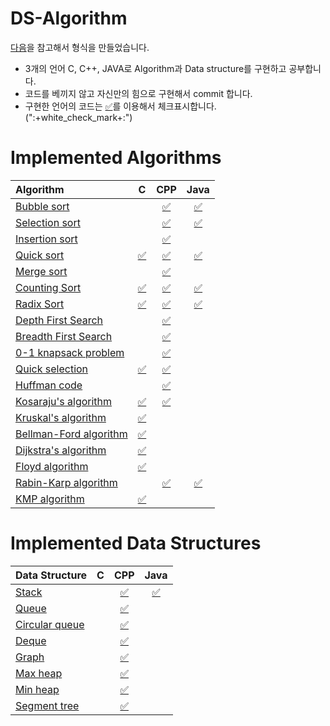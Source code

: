 # DS-Algorithm

[다음](https://github.com/baeharam/algos)을 참고해서 형식을 만들었습니다.

* 3개의 언어 C, C++, JAVA로 Algorithm과 Data structure를 구현하고 공부합니다.
* 코드를 베끼지 않고 자신만의 힘으로 구현해서 commit 합니다.
* 구현한 언어의 코드는 [:white_check_mark:]()를 이용해서 체크표시합니다. (":+white_check_mark+:")

# Implemented Algorithms


| Algorithm                                                    |                              C                               |                             CPP                              |                             Java                             |
| :----------------------------------------------------------- | :----------------------------------------------------------: | :----------------------------------------------------------: | :----------------------------------------------------------: |
| [Bubble sort](http://sexycoder.tistory.com/83?category=726692) |                                                              | [✅](https://github.com/baeharam/DS-Algorithm/blob/master/Bubble%20sort/Bubble%20sort.cpp) | [:white_check_mark:](https://github.com/baeharam/DS-Algorithm/blob/master/Bubble%20sort/Bubble%20sort.java) |
| [Selection sort](http://sexycoder.tistory.com/47?category=726692) |                                                              | [✅](https://github.com/baeharam/DS-Algorithm/blob/master/Selection%20sort/Selection%20sort.cpp) | [:white_check_mark:](https://github.com/baeharam/DS-Algorithm/blob/master/Selection%20sort/Selection%20sort.java) |
| [Insertion sort](http://sexycoder.tistory.com/75?category=726692) |                                                              | [✅](https://github.com/baeharam/DS-Algorithm/blob/master/Insertion%20sort/Insertion%20sort.cpp) |                                                              |
| [Quick sort](http://sexycoder.tistory.com/30?category=726692) | [:white_check_mark:](https://github.com/baeharam/DS-Algorithm/blob/master/Quick%20sort/Quick%20sort.c) | [✅](https://github.com/baeharam/DS-Algorithm/blob/master/Quick%20sort/Quick%20sort.cpp) | [:white_check_mark:](https://github.com/baeharam/DS-Algorithm/blob/master/Quick%20sort/Quick%20sort.java) |
| [Merge sort](http://sexycoder.tistory.com/73?category=726692) |                                                              | [✅](https://github.com/baeharam/DS-Algorithm/blob/master/Merge%20sort/Merge%20sort.cpp) |                                                              |
| [Counting Sort](http://sexycoder.tistory.com/31?category=726692) | [:white_check_mark:](https://github.com/baeharam/DS-Algorithm/blob/master/Counting%20sort/Counting%20sort.c) | [✅](https://github.com/baeharam/DS-Algorithm/blob/master/Counting%20sort/Counting%20sort.cpp) | [:white_check_mark:](https://github.com/baeharam/DS-Algorithm/blob/master/Counting%20sort/Counting%20sort.java) |
| [Radix Sort](http://sexycoder.tistory.com/74?category=726692) | [:white_check_mark:](https://github.com/baeharam/DS-Algorithm/blob/master/Radix%20sort/Radix%20sort.c) | [✅](https://github.com/baeharam/DS-Algorithm/blob/master/Radix%20sort/Radix%20sort.cpp) | [:white_check_mark:](https://github.com/baeharam/DS-Algorithm/blob/master/Radix%20sort/Radix%20sort.java) |
| [Depth First Search](https://github.com/baeharam/TIL/blob/master/Algorithm%20PS/BFS%2CDFS.md) |                                                              | [✅](https://github.com/baeharam/DS-Algorithm/blob/master/Depth%20First%20Search/DFS(Depth%20First%20Search).cpp) |                                                              |
| [Breadth First Search](https://github.com/baeharam/TIL/blob/master/Algorithm%20PS/BFS%2CDFS.md) |                                                              | [✅](https://github.com/baeharam/DS-Algorithm/blob/master/Breadth%20First%20Search/BFS(Breath%20First%20Search).cpp) |                                                              |
| [0-1 knapsack problem](https://github.com/baeharam/TIL/blob/master/Algorithm%20PS/Knapsack%20Problem.md) |                                                              | [✅](https://github.com/baeharam/DS-Algorithm/blob/master/0-1%20knapsack%20problem/0-1%20knapsackproblem.cpp) |                                                              |
| [Quick selection](http://sexycoder.tistory.com/101)          | [:white_check_mark:](https://github.com/baeharam/DS-Algorithm/blob/master/Quick%20selection/Quick%20Selection.c) | [✅](https://github.com/baeharam/DS-Algorithm/blob/master/Quick%20selection/Quick%20Selection.cpp) |                                                              |
| [Huffman code](https://www.geeksforgeeks.org/greedy-algorithms-set-3-huffman-coding/) |                                                              | [✅](https://github.com/baeharam/DS-Algorithm/blob/master/Huffman%20code/Huffman%20code.cpp) |                                                              |
| [Kosaraju's algorithm](https://blog.qwaz.io/problem-solving/scc%EC%99%80-2-sat) | [:white_check_mark:](https://github.com/baeharam/DS-Algorithm/blob/master/Kosaraju's%20algorithm/Kosaraju's%20algorithm.c) | [:white_check_mark:](https://github.com/baeharam/PS/blob/master/DFS%26BFS/2150%EB%B2%88(Strongly%20Connected%20Component).cpp) |                                                              |
| [Kruskal's algorithm](https://ko.wikipedia.org/wiki/%ED%81%AC%EB%9F%AC%EC%8A%A4%EC%BB%AC_%EC%95%8C%EA%B3%A0%EB%A6%AC%EC%A6%98) | [:white_check_mark:](https://github.com/baeharam/DS-Algorithm/blob/master/Kruskal's%20algorithm/Kruskal's%20algorithm.c) |                                                              |                                                              |
| [Bellman-Ford algorithm](https://github.com/baeharam/TIL/blob/master/Algorithm%2CDS/Algorithms/Bellman-Ford%20Algorithm.pdf) | [:white_check_mark:](https://github.com/baeharam/DS-Algorithm/blob/master/Bellman-Ford%20algorithm/Bellman-Ford%20algorithm.c) |                                                              |                                                              |
| [Dijkstra's algorithm](https://ko.wikipedia.org/wiki/%EB%8D%B0%EC%9D%B4%ED%81%AC%EC%8A%A4%ED%8A%B8%EB%9D%BC_%EC%95%8C%EA%B3%A0%EB%A6%AC%EC%A6%98) | [:white_check_mark:](https://github.com/baeharam/DS-Algorithm/blob/master/Dijkstra%20algorithm/Dijkstra%20algorithm.c) |                                                              |                                                              |
| [Floyd algorithm](https://github.com/baeharam/TIL/blob/master/Algorithm%2CDS/Algorithms/Floyd%20Algorithm.md) | [:white_check_mark:](https://github.com/baeharam/DS-Algorithm/blob/master/Floyd%20algorithm/Floyd.c) |                                                              |                                                              |
| [Rabin-Karp algorithm](https://blog.naver.com/PostView.nhn?blogId=kks227&logNo=220927272165&proxyReferer=https%3A%2F%2Fwww.google.co.kr%2F) |                                                              | [:white_check_mark:](https://github.com/baeharam/DS-Algorithm/blob/master/Rabin-Karp%20algorithm/RabinKarp.cpp) | [:white_check_mark:](https://github.com/baeharam/DS-Algorithm/blob/master/Rabin-Karp%20algorithm/RabinKarp.java) |
| [KMP algorithm](https://blog.naver.com/ndb796/221240660061)  | [:white_check_mark:](https://github.com/baeharam/DS-Algorithm/blob/master/KMP%20algorithm/KMP.c) |                                                              |                                                              |



# Implemented Data Structures

| Data Structure                                               |  C   |                             CPP                              |                             Java                             |
| :----------------------------------------------------------- | :--: | :----------------------------------------------------------: | :----------------------------------------------------------: |
| [Stack](http://sexycoder.tistory.com/52?category=726886)     |      | [:white_check_mark:](https://github.com/baeharam/DS-Algorithm/blob/master/Stack/Stack(Linked%20lsit).cpp) | [:white_check_mark:](https://github.com/baeharam/DS-Algorithm/blob/master/Stack/StackList.java) |
| [Queue](http://sexycoder.tistory.com/57?category=726886)     |      | [:white_check_mark:](https://github.com/baeharam/DS-Algorithm/blob/master/Queue/Queue(Linked%20list).cpp) |                                                              |
| [Circular queue](http://sexycoder.tistory.com/57?category=726886) |      | [:white_check_mark:](https://github.com/baeharam/DS-Algorithm/blob/master/Circular%20queue/Circular%20queue(Array).cpp) |                                                              |
| [Deque](http://sexycoder.tistory.com/85?category=726886)     |      | [:white_check_mark:](https://github.com/baeharam/DS-Algorithm/blob/master/Deque/Deque.cpp) |                                                              |
| [Graph](http://sexycoder.tistory.com/77?category=729869)     |      | [:white_check_mark:](https://github.com/baeharam/DS-Algorithm/tree/master/Graph%20representation) |                                                              |
| [Max heap](https://www.geeksforgeeks.org/binary-heap/)       |      | [:white_check_mark:](https://github.com/baeharam/DS-Algorithm/blob/master/Heap/MaxHeap.cpp) |                                                              |
| [Min heap](https://www.geeksforgeeks.org/binary-heap/)       |      | [:white_check_mark:](https://github.com/baeharam/DS-Algorithm/blob/master/Heap/MinHeap.cpp) |                                                              |
| [Segment tree](https://www.acmicpc.net/blog/view/9)          |      | [:white_check_mark:](https://github.com/baeharam/DS-Algorithm/blob/master/Segment%20tree/Segment%20Tree.cpp) |                                                              |
